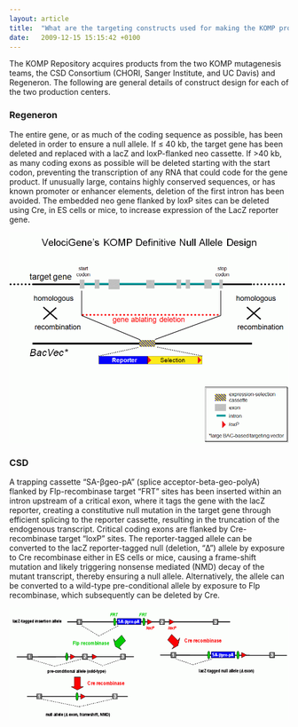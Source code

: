 ```yaml
---
layout: article
title:  "What are the targeting constructs used for making the KOMP products?"
date:   2009-12-15 15:15:42 +0100
---
```


The KOMP Repository acquires products from the two KOMP mutagenesis teams, the CSD Consortium (CHORI, Sanger Institute, and UC Davis) and Regeneron. The following are general details of construct design for each of the two production centers. 

### Regeneron
The entire gene, or as much of the coding sequence as possible, has been deleted in order to ensure a null allele. If ≤ 40 kb, the target gene has been deleted and replaced with a lacZ and loxP-flanked neo cassette. If >40 kb, as many coding exons as possible will be deleted starting with the start codon, preventing the transcription of any RNA that could code for the gene product. If unusually large, contains highly conserved sequences, or has known promoter or enhancer elements, deletion of the first intron has been avoided. The embedded neo gene flanked by loxP sites can be deleted using Cre, in ES cells or mice, to increase expression of the LacZ reporter gene.

![alt text][image-design2]

### CSD
A trapping cassette “SA-βgeo-pA” (splice acceptor-beta-geo-polyA) flanked by Flp-recombinase target “FRT” sites has been inserted within an intron upstream of a critical exon, where it tags the gene with the lacZ reporter, creating a constitutive null mutation in the target gene through efficient splicing to the reporter cassette, resulting in the truncation of the endogenous transcript. Critical coding exons are flanked by Cre-recombinase target “loxP” sites. The reporter-tagged allele can be converted to the lacZ reporter-tagged null (deletion, “Δ”) allele by exposure to Cre recombinase either in ES cells or mice, causing a frame-shift mutation and likely triggering nonsense mediated (NMD) decay of the mutant transcript, thereby ensuring a null allele. Alternatively, the allele can be converted to a wild-type pre-conditional allele by exposure to Flp recombinase, which subsequently can be deleted by Cre.

![alt text][image-design1]

[image-design2]: /images/design2.gif "Regeneron Allele"
[image-design1]: /images/design1.gif "CSD Allele"
